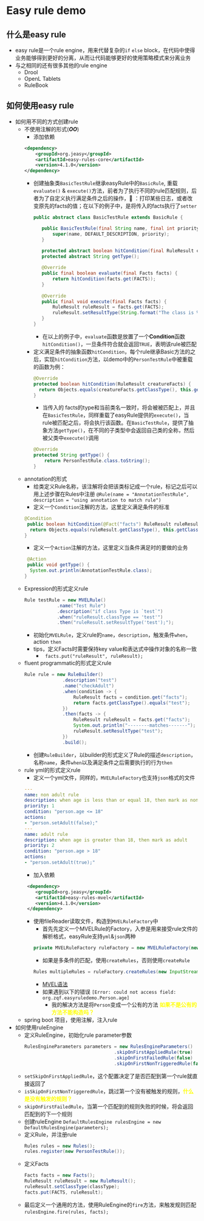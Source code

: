 # Easy rule demo

## 什么是easy rule
* easy rule是一个rule engine，用来代替复杂的`if` `else` block，在代码中使得业务能够得到更好的分离，从而让代码能够更好的使用策略模式来分离业务
* 与之相同的还有很多其他的rule engine
  * Drool
  * OpenL Tablets
  * RuleBook
## 如何使用easy rule
* 如何用不同的方式创建rule
  * 不使用注解的形式(**_OO_**)
    * 添加依赖
    ```xml
    <dependency>
        <groupId>org.jeasy</groupId>
        <artifactId>easy-rules-core</artifactId>
        <version>4.1.0</version>
    </dependency>
    ```
    * 创建抽象类`BasicTestRule`继承easyRule中的`BasicRule`, 重载`evaluate()` & `execute()`方法，前者为了执行不同的rule匹配规则，后者为了自定义执行满足条件之后的操作，🌰 ：打印某些日志，或者改变原先的facts的值；在以下的例子中，是将传入的facts执行了`setter`
      ```java
      public abstract class BasicTestRule extends BasicRule {
    
         public BasicTestRule(final String name, final int priority) {
             super(name, DEFAULT_DESCRIPTION, priority);
         }
    
         protected abstract boolean hitCondition(final RuleResult creatureFacts);
         protected abstract String getType();
   
         @Override
         public final boolean evaluate(final Facts facts) {
             return hitCondition(facts.get(FACTS));
         }
   
         @Override
         public final void execute(final Facts facts) {
             RuleResult ruleResult = facts.get(FACTS);
             ruleResult.setResultType(String.format("The class is %s", getType()));
         }
      }
      ```
      * 在以上的例子中，`evaluate`函数是放置了一个**Condition**函数`hitCondition()`，一旦条件符合就会返回`TRUE`，表明该rule被匹配
    * 定义满足条件的抽象函数`hitCondition`，每个rule继承Basic方法的之后，实现`hitCondition`方法，以demo中的`PersonTestRule`中被重载的函数为例：
       ```java
       @Override
       protected boolean hitCondition(RuleResult creatureFacts) {
         return Objects.equals(creatureFacts.getClassType(), this.getClass().getSimpleName());
       }
       ```
      * 当传入的 facts的type和当前类名一致时，将会被被匹配上，并且在`BasicTestRule`，同样重载了easyRule提供的`execute()`，当rule被匹配之后，将会执行该函数。在`BasicTestRule`，提供了抽象方法`getType()`，在不同的子类型中会返回自己类的全称，然后被父类中`execute()`调用
      ```java
      @Override
      protected String getType() {
          return PersonTestRule.class.toString();
      }
      ```
  * annotation的形式
    * 给类定义Rule名称，该注解将会把该类标记成一个rule，标记之后可以用上述步骤在Rules中注册
    ```@Rule(name = "AnnotationTestRule", description = "using annotation to match rule")```
    * 定义一个`Condition`注解的方法，这里定义满足条件的标准
    ```java
    @Condition
     public boolean hitCondition(@Fact("facts") RuleResult ruleResult) {
      return Objects.equals(ruleResult.getClassType(), this.getClass().getSimpleName());
    }
    ```
    * 定义一个`Action`注解的方法，这里定义当条件满足时的要做的业务
    ```java
     @Action
     public void getType() {
      System.out.println(AnnotationTestRule.class);
    }
    ```
  * Expression的形式定义rule
    ```java
    Rule testRule = new MVELRule()
                .name("Test Rule")
                .description("if class Type is `test`")
                .when("ruleResult.classType == 'test'")
                .then("ruleResult.setResultType('test');");
    ```
    * 初始化`MVELRule`，定义rule的`name`，`description`，触发条件`when`，action `then`
    * tips，定义Facts时需要保持key value和表达式中操作对象的名称一致
      * ``` facts.put("ruleResult", ruleResult);```
  * fluent programmatic的形式定义rule
    ```java
    Rule rule = new RuleBuilder()
                  .description("test")
                  .name("checkAdult")
                  .when(condition -> {
                      RuleResult facts = condition.get("facts");
                      return facts.getClassType().equals("test");
                  })
                  .then(facts -> {
                      RuleResult ruleResult = facts.get("facts");
                      System.out.println("--------matches-------");
                      ruleResult.setResultType("test");
                  })
                  .build();
    ```
    * 创建`RuleBuilder`，以builder的形式定义了Rule的描述`description`，名称`name`，条件`when`以及满足条件之后需要执行的行为`then`
  * rule yml的形式定义rule
    * 定义一个yml文件，同样的，`MVELRuleFactory`也支持`json`格式的文件
    ```yaml
    ---
    name: non adult rule
    description: when age is less than or equal 18, then mark as non-adult
    priority: 1
    condition: "person.age <= 18"
    actions:
    - "person.setAdult(false);"
    ---
    name: adult rule
    description: when age is greater than 18, then mark as adult
    priority: 2
    condition: "person.age > 18"
    actions:
    - "person.setAdult(true);"
    ```
    * 加入依赖
    ```xml
     <dependency>
        <groupId>org.jeasy</groupId>
        <artifactId>easy-rules-mvel</artifactId>
        <version>4.1.0</version>
     </dependency>
    ```
    * 使用fileReader读取文件，构造到`MVELRuleFactory`中
      * 首先先定义一个MVELRule的Factory，入参是用来接受rule文件的解析格式，easyRule支持`yml`&`json`两种
      ```java
      private MVELRuleFactory ruleFactory = new MVELRuleFactory(new YamlRuleDefinitionReader());
      ```  
      * 如果是多条件的匹配，使用`createRules`，否则使用`createRule`
      ```java
      Rules multipleRules = ruleFactory.createRules(new InputStreamReader(resourceAsStream));
      ```
      * [MVEL语法](https://github.com/imona/tutorial/wiki/MVEL-Guide#foreach)
      * 如果遇到以下的错误 ```[Error: could not access field: org.zqf.easyruledemo.Person.age]```
        * 我的解决方法是将`Person`变成一个公有的方法 <strong style="color:yellow">如果不是公有的方法不能构造吗？</strong>
  * spring boot 项目，使用注解，注入rule
* 如何使用ruleEngine
  * 定义RuleEngine，初始化rule parameter参数
       ```java
       RulesEngineParameters parameters = new RulesEngineParameters()
                                        .skipOnFirstAppliedRule(true)
                                        .skipOnFirstFailedRule(false)
                                        .skipOnFirstNonTriggeredRule(false);
       ``` 
  * `setSkipOnFirstAppliedRule`，这个配置决定了是否匹配到第一个rule就直接返回了
  * `isSkipOnFirstNonTriggeredRule`，跳过第一个没有被触发的规则，<strong style="color:yellow">什么是没有触发的规则？</strong>
  * `skipOnFirstFailedRule`，当第一个匹配到的规则失败的时候，将会返回匹配到的下一个规则
  * 创建ruleEngine `DefaultRulesEngine rulesEngine = new DefaultRulesEngine(parameters);`
  * 定义Rule，并注册rule
    ```java
    Rules rules = new Rules();
    rules.register(new PersonTestRule());
    ```
  * 定义Facts
    ```java
    Facts facts = new Facts();
    RuleResult ruleResult = new RuleResult();
    ruleResult.setClassType(classType);
    facts.put(FACTS, ruleResult);
    ```
  * 最后定义一个通用的方法，使用RuleEngine的`fire`方法，来触发规则匹配
    `rulesEngine.fire(rules, facts);`
